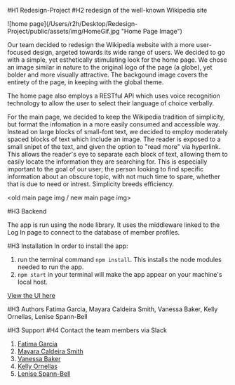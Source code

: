 #H1 Redesign-Project
#H2 redesign of the well-known Wikipedia site

  <home img>
  ![home page](/Users/r2h/Desktop/Redesign-Project/public/assets/img/HomeGif.jpg "Home Page Image")

Our team decided to redesign the Wikipedia website with a more user-focused design, argeted towards its wide range of users. We decided to go with a simple, yet esthetically stimulating look for the home page. We chose an image similar in nature to the original logo of the page (a globe), yet bolder and more visually attractive. The backgound image covers the entirety of the page, in keeping with the global theme.

The home page also employs a RESTful API which uses voice recognition technology to allow the user to select their language of choice verbally.

For the main page, we decided to keep the Wikipedia tradition of simplicity, but format the infomation in a more easily consumed and accessible way. Instead on large blocks of small-font text, we decided to employ moderately spaced blocks of text which include an image. The reader is exposed to a small snipet of the text, and given the option to "read more" via hyperlink. This allows the reader's eye to separate each block of text, allowing them to easily locate the information they are searching for. This is especially important to the goal of our user; the person looking to find specific information about an obscure topic, with not much time to spare, whether that is due to need or intrest.  Simplicity breeds efficiency.
    
<old main page img / new main page img>

#H3 Backend

  The app is run using the node library. It uses the middleware linked to the Log In page to connect to the database of member profiles.

#H3 Installation
  In order to install the app:
  1. run the terminal command `npm install`. This installs the node modules needed to run the app. 
  2. `npm start` in your terminal will make the app appear on your machine's local host. 
  
  [View the UI here](https://wikipedia-redesign.netlify.app/)

  
  <terminal image>
  
  #H3 Authors 
  Fatima Garcia, Mayara Caldeira Smith, Vanessa Baker, Kelly Ornellas, Lenise Spann-Bell
  
  #H3 Support
  #H4 Contact the team members via Slack
  1. [Fatima Garcia](https://roadtohire.slack.com/team/UFQG4GRPS)
  2. [Mayara Caldeira Smith](https://roadtohire.slack.com/team/UTG5L40QJ)
  3. [Vanessa Baker](https://roadtohire.slack.com/team/UTUVDFREZ)
  4. [Kelly Ornellas](https://roadtohire.slack.com/team/UTUVDFREZ)
  5. [Lenise Spann-Bell](https://roadtohire.slack.com/team/UTUVDCYKX)